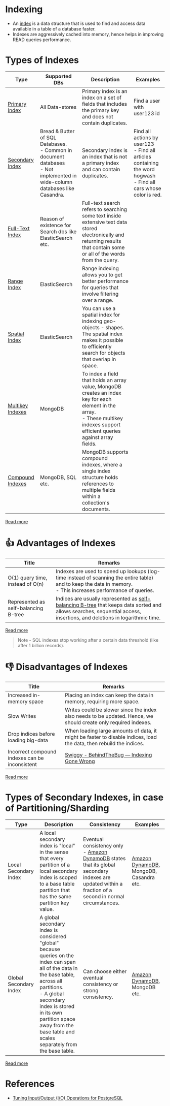 # Indexing
- An [index](https://www.geeksforgeeks.org/indexing-in-databases-set-1/) is a data structure that is used to find and access data available in a table of a database faster.
- Indexes are aggressively cached into memory, hence helps in improving READ queries performance.

# Types of Indexes

| Type                                                                                                          | Supported DBs                                                                                                                     | Description                                                                                                                                                                           | Examples                                                                                                                 |
|---------------------------------------------------------------------------------------------------------------|-----------------------------------------------------------------------------------------------------------------------------------|---------------------------------------------------------------------------------------------------------------------------------------------------------------------------------------|--------------------------------------------------------------------------------------------------------------------------|
| [Primary Index](https://pediaa.com/what-is-the-difference-between-primary-and-secondary-index/)               | All Data-stores                                                                                                                   | Primary index is an index on a set of fields that includes the primary key and does not contain duplicates.                                                                           | Find a user with user123 id                                                                                              |
| [Secondary Index](https://pediaa.com/what-is-the-difference-between-primary-and-secondary-index/)             | Bread & Butter of SQL Databases.<br/>- Common in document databases<br/>- Not implemented in wide-column databases like Casandra. | Secondary index is an index that is not a primary index and can contain duplicates.                                                                                                   | Find all actions by user123 <br/>- Find all articles containing the word hogwash<br/>- Find all cars whose color is red. |
| [Full-Text Index](https://www.mongodb.com/basics/full-text-search)                                            | Reason of existence for Search dbs like ElasticSearch etc.                                                                        | Full-text search refers to searching some text inside extensive text data stored electronically and returning results that contain some or all of the words from the query.           |                                                                                                                          |
| [Range Index](https://docs.pinot.apache.org/basics/indexing/range-index)                                      | ElasticSearch                                                                                                                     | Range indexing allows you to get better performance for queries that involve filtering over a range.                                                                                  |                                                                                                                          |
| [Spatial Index](https://stackoverflow.com/questions/2256364/what-is-a-spatial-index-and-when-should-i-use-it) | ElasticSearch                                                                                                                     | You can use a spatial index for indexing geo-objects - shapes. The spatial index makes it possible to efficiently search for objects that overlap in space.                           |                                                                                                                          |
| [Multikey Indexes](https://www.mongodb.com/docs/manual/core/index-multikey/)                                  | MongoDB                                                                                                                           | To index a field that holds an array value, MongoDB creates an index key for each element in the array. <br/>- These multikey indexes support efficient queries against array fields. |                                                                                                                          |
| [Compound Indexes](https://www.mongodb.com/docs/manual/core/index-compound/)                                  | MongoDB, SQL etc.                                                                                                                 | MongoDB supports compound indexes, where a single index structure holds references to multiple fields within a collection's documents.                                                |                                                                                                                          |

[Read more](https://pediaa.com/what-is-the-difference-between-primary-and-secondary-index/)

# :+1: Advantages of Indexes

| Title                                | Remarks                                                                                                                                                                                                  |
|--------------------------------------|----------------------------------------------------------------------------------------------------------------------------------------------------------------------------------------------------------|
| O(1) query time, instead of O(n)     | Indexes are used to speed up lookups (log-time instead of scanning the entire table) and to keep the data in memory. <br/>- This increases performance of queries.                                       |
| Represented as self-balancing B-tree | Indices are usually represented as [self-balancing B-tree](../2_DataStructuresDB/BTree.md) that keeps data sorted and allows searches, sequential access, insertions, and deletions in logarithmic time. | 

[Read more](https://github.com/donnemartin/system-design-primer#use-good-indices)

> Note - SQL indexes stop working after a certain data threshold (like after 1 billion records).

# :-1: Disadvantages of Indexes

| Title                                          | Remarks                                                                                                               |
|------------------------------------------------|-----------------------------------------------------------------------------------------------------------------------|
| Increased in-memory space                      | Placing an index can keep the data in memory, requiring more space.                                                   |
| Slow Writes                                    | Writes could be slower since the index also needs to be updated. Hence, we should create only required indexes.       |
| Drop indices before loading big-data           | When loading large amounts of data, it might be faster to disable indices, load the data, then rebuild the indices.   |
| Incorrect compound indexes can be inconsistent | [Swiggy - BehindTheBug — Indexing Gone Wrong](https://bytes.swiggy.com/behindthebug-indexing-gone-wrong-6b4d682fd805) |

[Read more](https://github.com/donnemartin/system-design-primer#use-good-indices)

# Types of Secondary Indexes, in case of Partitioning/Sharding

| Type                   | Description                                                                                                                                                                                                                                                                             | Consistency                                                                                                                                                                                                                         | Examples                                                                                                        |
|------------------------|-----------------------------------------------------------------------------------------------------------------------------------------------------------------------------------------------------------------------------------------------------------------------------------------|-------------------------------------------------------------------------------------------------------------------------------------------------------------------------------------------------------------------------------------|-----------------------------------------------------------------------------------------------------------------|
| Local Secondary Index  | A local secondary index is "local" in the sense that every partition of a local secondary index is scoped to a base table partition that has the same partition key value.                                                                                                              | Eventual consistency only<br/>- [Amazon DynamoDB](../../../2_AWSComponents/6_DatabaseServices/AmazonDynamoDB/Readme.md) states that its global secondary indexes are updated within a fraction of a second in normal circumstances. | [Amazon DynamoDB](../../../2_AWSComponents/6_DatabaseServices/AmazonDynamoDB/Readme.md), MongoDB, Casandra etc. |
| Global Secondary Index | A global secondary index is considered "global" because queries on the index can span all of the data in the base table, across all partitions.<br/>- A global secondary index is stored in its own partition space away from the base table and scales separately from the base table. | Can choose either eventual consistency or strong consistency.                                                                                                                                                                       | [Amazon DynamoDB](../../../2_AWSComponents/6_DatabaseServices/AmazonDynamoDB/Readme.md), MongoDB etc.           |

[Read more](https://docs.aws.amazon.com/amazondynamodb/latest/developerguide/SecondaryIndexes.html)

# References
- [Tuning Input/Output (I/O) Operations for PostgreSQL](https://severalnines.com/blog/tuning-io-operations-postgresql/)